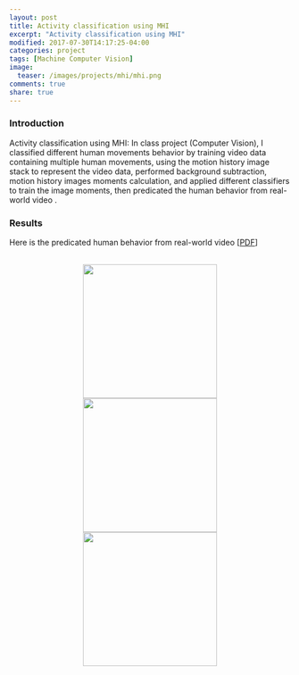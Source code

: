 ```yaml
---
layout: post
title: Activity classification using MHI
excerpt: "Activity classification using MHI"
modified: 2017-07-30T14:17:25-04:00
categories: project
tags: [Machine Computer Vision]
image:
  teaser: /images/projects/mhi/mhi.png
comments: true
share: true
---
```


### Introduction

Activity classification using MHI: In class project (Computer Vision), I classified different human movements behavior by training video data containing multiple human movements, 
using the motion history image stack to represent the video data, performed background subtraction, motion history images moments calculation, 
and applied different classifiers to train the image moments, then predicated the human behavior from real-world video . 

### Results
<!-- 
Here is a demo showing the AI playing the Flappy Bird game. -->
Here is the predicated human behavior from real-world video [<a href ="https://drive.google.com/open?id=1bePGRlxUlnrkpv3T5gDZI4h4d5zAr9bv">PDF</a>]

<br />


<!-- <figure>
  <img src="/images/projects/mhi/mhi.png" width="700" height="400">  
  <figcaption> motion history images</figcaption>
</figure>
<figure>
  <img src="/images/projects/mhi/pred.png" width="700" height="400">  
  <figcaption> capture of real moving prediction </figcaption>
</figure>
<figure>
  <img src="/images/projects/mhi/cm.png" width="400" height="420">  
  <figcaption> confusion matrix </figcaption>
</figure> -->

<center><img width="240" height="240" src="{{ site.url }}/images/projects/mhi/mhi.png"/></center>

<center><img width="240" height="240" src="{{ site.url }}/images/projects/mhi/pred.png"/></center>

<center><img width="240" height="240" src="{{ site.url }}/images/projects/mhi/cm.png"/></center>

